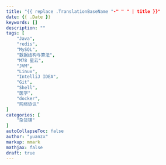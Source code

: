 ```yaml
---
title: "{{ replace .TranslationBaseName "-" " " | title }}"
date: {{ .Date }}
keywords: []
description: ""
tags: [
    "Java",
    "redis",
    "MySQL",
    "数据结构与算法",
    "M78 星云",
    "JVM",
    "Linux",
    "IntelliJ IDEA",
    "Git",
    "Shell",
    "医学",
    "docker",
    "网络协议"
]
categories: [
    "杂货铺"
]
autoCollapseToc: false
author: "yuanzx"
markup: mmark
mathjax: false
draft: true
---
```


